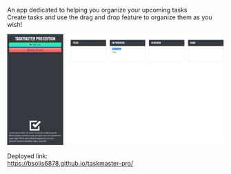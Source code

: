 An app dedicated to helping you organize your upcoming tasks<br />
Create tasks and use the drag and drop feature to organize them as you wish!<br />

![website](/assets/images/website.jpg)

Deployed link:<br />
https://bsolis6878.github.io/taskmaster-pro/